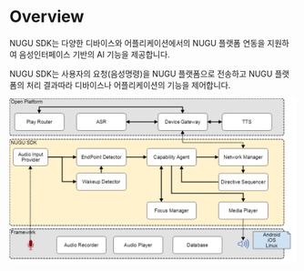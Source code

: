 # Overview

NUGU SDK는 다양한 디바이스와 어플리케이션에서의 NUGU 플랫폼 연동을 지원하여 음성인터페이스 기반의 AI 기능을 제공합니다. 

NUGU SDK는 사용자의 요청\(음성명령\)을 NUGU 플랫폼으로 전송하고 NUGU 플랫폼의 처리 결과따라 디바이스나 어플리케이션의 기능을 제어합니다.

![](../.gitbook/assets/open-sdk.png)



